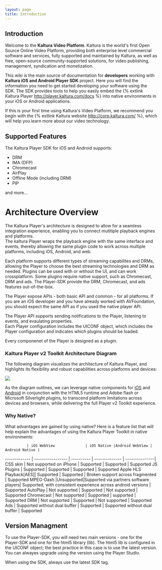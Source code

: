 ```yaml
---
layout: page
title: Introduction
---
```


## Introduction

Welcome to the **Kaltura Video Platform**. Kaltura is the world's first Open Source Online Video Platform, providing both enterprise level commercial software and services, fully supported and maintained by Kaltura, as well as free, open-source community-supported solutions, for video publishing, management, syndication and monetization.

This wiki is the main source of documentation for **developers** working with **Kaltura iOS and Android Player SDK** project. Here you will find the information you need to get started developing your software using the SDK. The SDK provides tools to help you easily embed the {% extlink Kaltura Player http://player.kaltura.com/docs %} into native environments in your iOS or Android applications.

If this is your first time using Kaltura's Video Platform, we recommend you begin with the {% extlink Kaltura website http://corp.kaltura.com/ %}, which will help you learn more about our video technology.

## Supported Features
The Kaltura Player SDK for iOS and Android supports:  

* DRM  
* IMA (DFP)  
* Chromecast  
* AirPlay  
* Offline Mode (including DRM)  
* PIP

and more...

# Architecture Overview
The Kaltura Player's architecture is designed to allow for a seamless integration experience, enabling you to connect mutltiple playback engines and platforms.  
The kaltura Player wraps the playback engine with the same interface and events, thereby allowing the same plugin code to work across multiple platforms, including iOS, Android, and web.  

Each platform supports different types of streaming capabilites and DRMs, allowing the Player to choose the best streaming technologies and DRM as needed. Plugins can be used with or without the UI, and can work crossplatform. Some plugins require native support, such as Chromecast, DRM and ads. The Player-SDK provide the DRM, Chromecast, and ads features out-of-the-box.  

The Player expose APIs - both basic API and common - for all platforms. If you are an iOS developer and you have already worked with AVFoundation, you should expect the same API as if you used the native player API.  

The Player API supports sending notifications to the Player, listening to events, and evaulating properties.  
Each Player configuration includes the UICONF object, which includes the Player configuration and indicates which plugins should be loaded.  

Every componenet of the Player is designed as a plugin.  

### Kaltura Player v2 Toolkit Architecture Diagram

The following diagram visualizes the architecture of Kaltura Player, and highlights its flexibility and robust capabilities across platforms and devices: 

![](https://knowledge.kaltura.com/sites/default/files/styles/large/public/kaltura-player-toolkit.png)

As the diagram outlines, we can leverage native components for [iOS](https://github.com/kaltura/player-sdk-native-ios/) and [Android](https://github.com/kaltura/player-sdk-native-android) in conjunction with the HTML5 runtime and Adobe flash or Microsoft Silverlight plugins, to transcend platform limitations across devices and browsers, while delivering the full Player v2 Toolkit experience. 

### Why Native?
What advantages are gained by using native? Here is a feature list that will help explain the advantages of using the Kaltura Player Toolkit in native environments:

              | iOS WebView              | iOS Native |Android WebView | Android Native |
------------- | -----------------        | ---------- | -------------- | ---------------|
CSS skin      | Not supported on iPhone  | Supported  | Supported | Supported
JS Plugins    | Supported                | Supported  | Supported | Supported
Apple HLS Playback[AES]| Supported            | Supported  | Broken support across fragmented | Supported
MPEG-Dash     |Unsupported|Supported via partners software players| Supported, with consistent experience across android versions | Supported
AutoPlay     | Not supported  | Supported  | Not supported  | Supported
Chromecast     | Not supported  | Supported  | supported  | Supported
DRM     | Not supported  | Supported  | Not supported  | Supported
Ads     | Supported without dual buffer | Supported  | Supported without dual buffer   | Supported


## Version Managment
To use the Player-SDK, you will need two main versions - one for the Player-SDK and one for the html5 library (lib).
The html5 lib is configured in the UICONF object; the best practice in this case is to use the latest version. You can alwayes upgrade using the version using the Player Studio.  

When using the SDK, always use the latest SDK tag.


